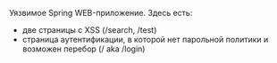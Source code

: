 Уязвимое Spring WEB-приложение.
Здесь есть:
- две страницы с XSS (/search, /test)
- страница аутентификации, в которой нет парольной политики и возможен перебор (/ aka /login)
